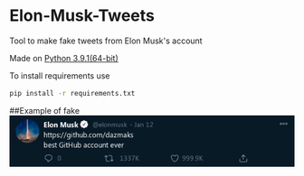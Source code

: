 # Elon-Musk-Tweets
Tool to make fake tweets from Elon Musk's account

Made on [Python 3.9.1(64-bit)](https://www.python.org/downloads/release/python-391/)

To install requirements use
```Bash
pip install -r requirements.txt
```

##Example of fake
![PATH](result.png)
